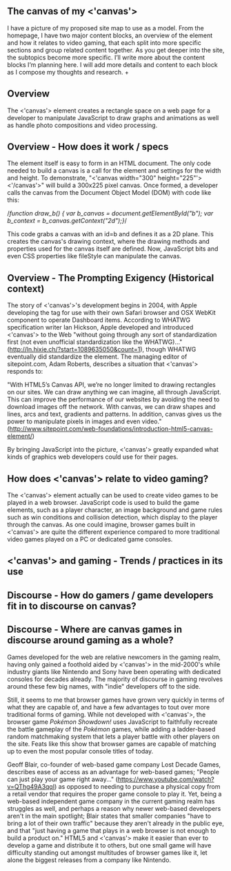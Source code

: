 ## The canvas of my <'canvas'>
I have a picture of my proposed site map to use as a model. From the homepage, I have two major content blocks, an overview of the element and how it relates to video gaming, that each split into more specific sections and group related content together. As you get deeper into the site, the subtopics become more specific. I’ll write more about the content blocks I’m planning here. I will add more details and content to each block as I compose my thoughts and research.
+
## Overview
The <'canvas'> element creates a rectangle space on a web page for a developer to manipulate JavaScript to draw graphs and animations as well as handle photo compositions and video processing.

## Overview - How does it work / specs
The element itself is easy to form in an HTML document. The only code needed to build a canvas is a call for the element and settings for the width and height. To demonstrate, "<'canvas width="300" height="225"'><'/canvas'>" will build a 300x225 pixel canvas. Once formed, a developer calls the canvas from the Document Object Model (DOM) with code like this: 

/*function draw_b() {
  var b_canvas = document.getElementById("b");
  var b_context = b_canvas.getContext("2d");}*/
  
This code grabs a canvas with an id=b and defines it as a 2D plane. This creates the canvas's drawing context, where the drawing methods and properties used for the canvas itself are defined. Now, JavaScript bits and even CSS properties like fileStyle can manipulate the canvas.

## Overview - The Prompting Exigency (Historical context)
The story of <'canvas'>'s development begins in 2004, with Apple developing the tag for use with their own Safari browser and OSX WebKit component to operate Dashboard items. According to WHATWG specification writer Ian Hickson, Apple developed and introduced <'canvas'> to the Web "without going through any sort of standardization first (not even unofficial standardization like the WHATWG)..." (http://ln.hixie.ch/?start=1089635050&count=1), though WHATWG eventually did standardize the element. The managing editor of sitepoint.com, Adam Roberts, describes a situation that <'canvas'> responds to: 

"With HTML5’s Canvas API, we’re no longer limited to drawing rectangles on our sites. We can draw anything we can imagine, all through JavaScript. This can improve the performance of our websites by avoiding the need to download images off the network. With canvas, we can draw shapes and lines, arcs and text, gradients and patterns. In addition, canvas gives us the power to manipulate pixels in images and even video." (http://www.sitepoint.com/web-foundations/introduction-html5-canvas-element/)

By bringing JavaScript into the picture, <'canvas'> greatly expanded what kinds of graphics web developers could use for their pages.

## How does <'canvas'> relate to video gaming?
The <'canvas'> element actually can be used to create video games to be played in a web browser. JavaScript code is used to build the game elements, such as a player character, an image background and game rules such as win conditions and collision detection, which display to the player through the canvas. As one could imagine, browser games built in <'canvas'> are quite the different experience compared to more traditional video games played on a PC or dedicated game consoles.

## <'canvas'> and gaming - Trends / practices in its use

## Discourse - How do gamers / game developers fit in to discourse on canvas?

## Discourse - Where are canvas games in discourse around gaming as a whole?
Games developed for the web are relative newcomers in the gaming realm, having only gained a foothold aided by <'canvas'> in the mid-2000's while industry giants like Nintendo and Sony have been operating with dedicated consoles for decades already. The majority of discourse in gaming revolves around these few big names, with "indie" developers off to the side. 

Still, it seems to me that browser games have grown very quickly in terms of what they are capable of, and have a few advantages to tout over more traditional forms of gaming. While not developed with <'canvas'>, the browser game _Pokémon Showdown!_ uses JavaScript to faithfully recreate the battle gameplay of the _Pokémon_ games, while adding a ladder-based random matchmaking system that lets a player battle with other players on the site. Feats like this show that browser games are capable of matching up to even the most popular console titles of today. 

Geoff Blair, co-founder of web-based game company Lost Decade Games, describes ease of access as an advantage for web-based games; "People can just play your game right away..." (https://www.youtube.com/watch?v=QThg49A3qqI) as opposed to needing to purchase a physical copy from a retail vendor that requires the proper game console to play it. Yet, being a web-based independent game company in the current gaming realm has struggles as well, and perhaps a reason why newer web-based developers aren't in the main spotlight; Blair states that smaller companies "have to bring a lot of their own traffic" because they aren't already in the public eye, and that "just having a game that plays in a web browser is not enough to build a product on." HTML5 and <'canvas'> make it easier than ever to develop a game and distribute it to others, but one small game will have difficulty standing out amongst multitudes of browser games like it, let alone the biggest releases from a company like Nintendo.
